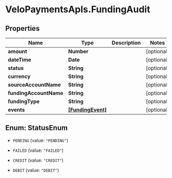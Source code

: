 # VeloPaymentsApIs.FundingAudit

## Properties
Name | Type | Description | Notes
------------ | ------------- | ------------- | -------------
**amount** | **Number** |  | [optional] 
**dateTime** | **Date** |  | [optional] 
**status** | **String** |  | [optional] 
**currency** | **String** |  | [optional] 
**sourceAccountName** | **String** |  | [optional] 
**fundingAccountName** | **String** |  | [optional] 
**fundingType** | **String** |  | [optional] 
**events** | [**[FundingEvent]**](FundingEvent.md) |  | [optional] 


<a name="StatusEnum"></a>
## Enum: StatusEnum


* `PENDING` (value: `"PENDING"`)

* `FAILED` (value: `"FAILED"`)

* `CREDIT` (value: `"CREDIT"`)

* `DEBIT` (value: `"DEBIT"`)




